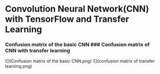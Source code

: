 # Convolution Neural Network(CNN) with TensorFlow and Transfer Learning
### Confusion matrix of the basic CNN              ### Confusion matrix of CNN with transfer learning
![](Confusion matrix of the basic CNN.png)        ![](confusion matrix of transfer learning.png)       
